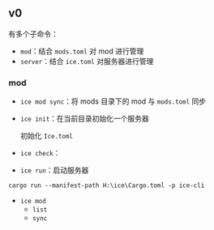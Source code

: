 ## v0

有多个子命令：

- `mod`：结合 `mods.toml` 对 mod 进行管理
- `server`：结合 `ice.toml` 对服务器进行管理

### mod

- `ice mod sync`：将 mods 目录下的 mod 与 `mods.toml` 同步



- `ice init`：在当前目录初始化一个服务器

    初始化 `Ice.toml`

- `ice check`：

- `ice run`：启动服务器





```
cargo run --manifest-path H:\ice\Cargo.toml -p ice-cli
```



- `ice mod`
    - `list`
    - `sync`
